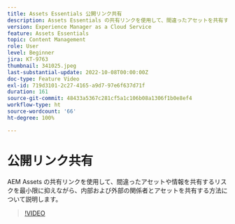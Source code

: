 ```yaml
---
title: Assets Essentials 公開リンク共有
description: Assets Essentials の共有リンクを使用して、間違ったアセットを共有するリスクを最小限に抑えながら、内部および外部の関係者とアセットを共有する方法について説明します（説明は 60 ～ 160 文字にする必要があります）。
version: Experience Manager as a Cloud Service
feature: Assets Essentials
topic: Content Management
role: User
level: Beginner
jira: KT-9763
thumbnail: 341025.jpeg
last-substantial-update: 2022-10-08T00:00:00Z
doc-type: Feature Video
exl-id: 719d3101-2c27-4165-a9d7-97e6f637d71f
duration: 161
source-git-commit: 48433a5367c281cf5a1c106b08a1306f1b0e8ef4
workflow-type: ht
source-wordcount: '66'
ht-degree: 100%

---
```


# 公開リンク共有

AEM Assets の共有リンクを使用して、間違ったアセットや情報を共有するリスクを最小限に抑えながら、内部および外部の関係者とアセットを共有する方法について説明します。

>[!VIDEO](https://video.tv.adobe.com/v/341025?quality=12&learn=on)

